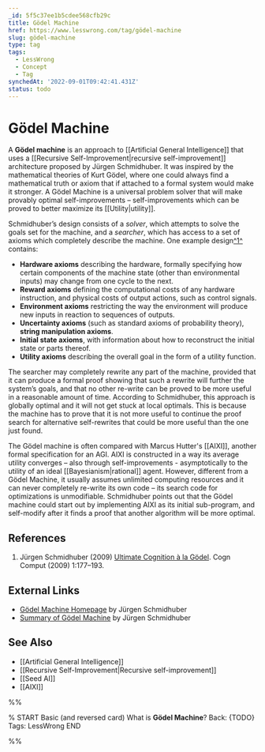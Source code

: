 ```yaml
---
_id: 5f5c37ee1b5cdee568cfb29c
title: Gödel Machine
href: https://www.lesswrong.com/tag/gödel-machine
slug: gödel-machine
type: tag
tags:
  - LessWrong
  - Concept
  - Tag
synchedAt: '2022-09-01T09:42:41.431Z'
status: todo
---
```


# Gödel Machine

A **Gödel machine** is an approach to [[Artificial General Intelligence]] that uses a [[Recursive Self-Improvement|recursive self-improvement]] architecture proposed by Jürgen Schmidhuber. It was inspired by the mathematical theories of Kurt Gödel, where one could always find a mathematical truth or axiom that if attached to a formal system would make it stronger. A Gödel Machine is a universal problem solver that will make provably optimal self-improvements – self-improvements which can be proved to better maximize its [[Utility|utility]].

Schmidhuber’s design consists of a *solver*, which attempts to solve the goals set for the machine, and a *searcher*, which has access to a set of axioms which completely describe the machine. One example design[^1^](#fn1) contains:

- **Hardware axioms** describing the hardware, formally specifying how certain components of the machine state (other than environmental inputs) may change from one cycle to the next.
- **Reward axioms** defining the computational costs of any hardware instruction, and physical costs of output actions, such as control signals.
- **Environment axioms** restricting the way the environment will produce new inputs in reaction to sequences of outputs.
- **Uncertainty axioms** (such as standard axioms of probability theory), **string manipulation axioms**.
- **Initial state axioms**, with information about how to reconstruct the initial state or parts thereof.
- **Utility axioms** describing the overall goal in the form of a utility function.

The searcher may completely rewrite any part of the machine, provided that it can produce a formal proof showing that such a rewrite will further the system’s goals, and that no other re-write can be proved to be more useful in a reasonable amount of time. According to Schmidhuber, this approach is globally optimal and it will not get stuck at local optimals. This is because the machine has to prove that it is not more useful to continue the proof search for alternative self-rewrites that could be more useful than the one just found.

The Gödel machine is often compared with Marcus Hutter's [[AIXI]], another formal specification for an AGI. AIXI is constructed in a way its average utility converges – also through self-improvements - asymptotically to the utility of an ideal [[Bayesianism|rational]] agent. However, different from a Gödel Machine, it usually assumes unlimited computing resources and it can never completely re-write its own code – its search code for optimizations is unmodifiable. Schmidhuber points out that the Gödel machine could start out by implementing AIXI as its initial sub-program, and self-modify after it finds a proof that another algorithm will be more optimal.

## References

1. Jürgen Schmidhuber (2009) [Ultimate Cognition à la Gödel](http://www.idsia.ch/~juergen/ultimatecognition.pdf↩). Cogn Comput (2009) 1:177–193.

## External Links

- [Gödel Machine Homepage](http://www.idsia.ch/~juergen/goedelmachine.html) by Jürgen Schmidhuber
- [Summary of Gödel Machine](http://www.idsia.ch/~juergen/gmsummary.html) by Jürgen Schmidhuber

## See Also

- [[Artificial General Intelligence]]
- [[Recursive Self-Improvement|Recursive self-improvement]]
- [[Seed AI]]
- [[AIXI]]


%%

% START
Basic (and reversed card)
What is **Gödel Machine**?
Back: {TODO}
Tags: LessWrong
END

%%
	
